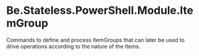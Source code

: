 # Be.Stateless.PowerShell.Module.ItemGroup

Commands to define and process ItemGroups that can later be used to drive operations according to the nature of the Items.
